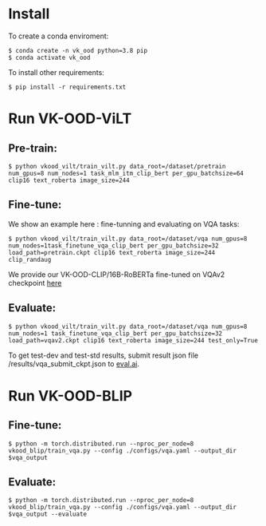 # Install

To create a conda enviroment:
```
$ conda create -n vk_ood python=3.8 pip
$ conda activate vk_ood
```
To install other requirements:
```
$ pip install -r requirements.txt
```
# Run VK-OOD-ViLT

## Pre-train:
```
$ python vkood_vilt/train_vilt.py data_root=/dataset/pretrain num_gpus=8 num_nodes=1 task_mlm_itm_clip_bert per_gpu_batchsize=64 clip16 text_roberta image_size=244
```
## Fine-tune:

We show an example here : fine-tunning and evaluating on VQA tasks:
```
$ python vkood_vilt/train_vilt.py data_root=/dataset/vqa num_gpus=8 num_nodes=1task_finetune_vqa_clip_bert per_gpu_batchsize=32 load_path=pretrain.ckpt clip16 text_roberta image_size=244 clip_randaug
```
We provide our VK-OOD-CLIP/16B-RoBERTa fine-tuned on VQAv2 checkpoint [here](https://drive.google.com/file/d/12HcGhMhAroAExCtjPHfQ9XC99Libeotx/view?usp=sharing)

## Evaluate:
```
$ python vkood_vilt/train_vilt.py data_root=/dataset/vqa num_gpus=8 num_nodes=1 task_finetune_vqa_clip_bert per_gpu_batchsize=32 load_path=vqav2.ckpt clip16 text_roberta image_size=244 test_only=True
```
To get test-dev and test-std results, submit result json file /results/vqa_submit_ckpt.json to [eval.ai](https://eval.ai/challenge/830/overview).

# Run VK-OOD-BLIP

## Fine-tune:
```
$ python -m torch.distributed.run --nproc_per_node=8 vkood_blip/train_vqa.py --config ./configs/vqa.yaml --output_dir $vqa_output
```
## Evaluate:
```
$ python -m torch.distributed.run --nproc_per_node=8 vkood_blip/train_vqa.py --config ./configs/vqa.yaml --output_dir $vqa_output --evaluate
```
